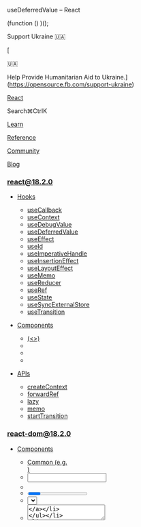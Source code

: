 useDeferredValue – React

(function () )();

Support Ukraine 🇺🇦

[

🇺🇦

Help Provide Humanitarian Aid to Ukraine.](https://opensource.fb.com/support-ukraine)

[React](../../index.html)

Search⌘CtrlK

[Learn](../../learn.html)

[Reference](../react.html)

[Community](../../community.html)

[Blog](../../blog.html)

[](https://github.com/facebook/react/releases)

### react@18.2.0

*   [Hooks](../react.html "Hooks")
    
    *   [useCallback](useCallback.html "useCallback")
    *   [useContext](useContext.html "useContext")
    *   [useDebugValue](useDebugValue.html "useDebugValue")
    *   [useDeferredValue](useDeferredValue.html "useDeferredValue")
    *   [useEffect](useEffect.html "useEffect")
    *   [useId](useId.html "useId")
    *   [useImperativeHandle](useImperativeHandle.html "useImperativeHandle")
    *   [useInsertionEffect](useInsertionEffect.html "useInsertionEffect")
    *   [useLayoutEffect](useLayoutEffect.html "useLayoutEffect")
    *   [useMemo](useMemo.html "useMemo")
    *   [useReducer](useReducer.html "useReducer")
    *   [useRef](useRef.html "useRef")
    *   [useState](useState.html "useState")
    *   [useSyncExternalStore](useSyncExternalStore.html "useSyncExternalStore")
    *   [useTransition](useTransition.html "useTransition")
    
*   [Components](components.html "Components")
    
    *   [<Fragment> (<>)](Fragment.html "<Fragment> (<>)")
    *   [<Profiler>](Profiler.html "<Profiler>")
    *   [<StrictMode>](StrictMode.html "<StrictMode>")
    *   [<Suspense>](Suspense.html "<Suspense>")
    
*   [APIs](apis.html "APIs")
    
    *   [createContext](createContext.html "createContext")
    *   [forwardRef](forwardRef.html "forwardRef")
    *   [lazy](lazy.html "lazy")
    *   [memo](memo.html "memo")
    *   [startTransition](startTransition.html "startTransition")
    

### react-dom@18.2.0

*   [Components](../react-dom/components.html "Components")
    
    *   [Common (e.g. <div>)](../react-dom/components/common.html "Common (e.g. <div>)")
    *   [<input>](../react-dom/components/input.html "<input>")
    *   [<option>](../react-dom/components/option.html "<option>")
    *   [<progress>](../react-dom/components/progress.html "<progress>")
    *   [<select>](../react-dom/components/select.html "<select>")
    *   [<textarea>](../react-dom/components/textarea.html "<textarea>")
    
*   [APIs](../react-dom.html "APIs")
    
    *   [createPortal](../react-dom/createPortal.html "createPortal")
    *   [flushSync](../react-dom/flushSync.html "flushSync")
    *   [findDOMNode](../react-dom/findDOMNode.html "findDOMNode")
    *   [hydrate](../react-dom/hydrate.html "hydrate")
    *   [render](../react-dom/render.html "render")
    *   [unmountComponentAtNode](../react-dom/unmountComponentAtNode.html "unmountComponentAtNode")
    
*   [Client APIs](../react-dom/client.html "Client APIs")
    
    *   [createRoot](../react-dom/client/createRoot.html "createRoot")
    *   [hydrateRoot](../react-dom/client/hydrateRoot.html "hydrateRoot")
    
*   [Server APIs](../react-dom/server.html "Server APIs")
    
    *   [renderToNodeStream](../react-dom/server/renderToNodeStream.html "renderToNodeStream")
    *   [renderToPipeableStream](../react-dom/server/renderToPipeableStream.html "renderToPipeableStream")
    *   [renderToReadableStream](../react-dom/server/renderToReadableStream.html "renderToReadableStream")
    *   [renderToStaticMarkup](../react-dom/server/renderToStaticMarkup.html "renderToStaticMarkup")
    *   [renderToStaticNodeStream](../react-dom/server/renderToStaticNodeStream.html "renderToStaticNodeStream")
    *   [renderToString](../react-dom/server/renderToString.html "renderToString")
    

### Legacy APIs

*   [Legacy React APIs](legacy.html "Legacy React APIs")
    
    *   [Children](Children.html "Children")
    *   [cloneElement](cloneElement.html "cloneElement")
    *   [Component](Component.html "Component")
    *   [createElement](createElement.html "createElement")
    *   [createFactory](createFactory.html "createFactory")
    *   [createRef](createRef.html "createRef")
    *   [isValidElement](isValidElement.html "isValidElement")
    *   [PureComponent](PureComponent.html "PureComponent")
    

Is this page useful?

[API Reference](../react.html)

[Hooks](../react.html)

useDeferredValue[](#undefined "Link for this heading")
======================================================

`useDeferredValue` is a React Hook that lets you defer updating a part of the UI.

    const deferredValue = useDeferredValue(value)

*   [Reference](#reference)
    *   [`useDeferredValue(value)`](#usedeferredvalue)
*   [Usage](#usage)
    *   [Showing stale content while fresh content is loading](#showing-stale-content-while-fresh-content-is-loading)
    *   [Indicating that the content is stale](#indicating-that-the-content-is-stale)
    *   [Deferring re-rendering for a part of the UI](#deferring-re-rendering-for-a-part-of-the-ui)

* * *

Reference[](#reference "Link for Reference ")
---------------------------------------------

### `useDeferredValue(value)`[](#usedeferredvalue "Link for this heading")

Call `useDeferredValue` at the top level of your component to get a deferred version of that value.

    import 

[See more examples below.](#usage)

#### Parameters[](#parameters "Link for Parameters ")

*   `value`: The value you want to defer. It can have any type.

#### Returns[](#returns "Link for Returns ")

During the initial render, the returned deferred value will be the same as the value you provided. During updates, React will first attempt a re-render with the old value (so it will return the old value), and then try another re-render in background with the new value (so it will return the updated value).

#### Caveats[](#caveats "Link for Caveats ")

*   The values you pass to `useDeferredValue` should either be primitive values (like strings and numbers) or objects created outside of rendering. If you create a new object during rendering and immediately pass it to `useDeferredValue`, it will be different on every render, causing unnecessary background re-renders.
    
*   When `useDeferredValue` receives a different value (compared with [`Object.is`](https://developer.mozilla.org/en-US/docs/Web/JavaScript/Reference/Global_Objects/Object/is)), in addition to the current render (when it still uses the previous value), it schedules a re-render in the background with the new value. The background re-render is interruptible: if there’s another update to the `value`, React will restart the background re-render from scratch. For example, if the user is typing into an input faster than a chart receiving its deferred value can re-render, the chart will only re-render after the user stops typing.
    
*   `useDeferredValue` is integrated with [`<Suspense>`.](Suspense.html) If the background update caused by a new value suspends the UI, the user will not see the fallback. They will see the old deferred value until the data loads.
    
*   `useDeferredValue` does not by itself prevent extra network requests.
    
*   There is no fixed delay caused by `useDeferredValue` itself. As soon as React finishes the original re-render, React will immediately start working on the background re-render with the new deferred value. Any updates caused by events (like typing) will interrupt the background re-render and get prioritized over it.
    
*   The background re-render caused by `useDeferredValue` does not fire Effects until it’s committed to the screen. If the background re-render suspends, its Effects will run after the data loads and the UI updates.
    

* * *

Usage[](#usage "Link for Usage ")
---------------------------------

### Showing stale content while fresh content is loading[](#showing-stale-content-while-fresh-content-is-loading "Link for Showing stale content while fresh content is loading ")

Call `useDeferredValue` at the top level of your component to defer updating some part of your UI.

    import 

During the initial render, the deferred value will be the same as the value you provided.

During updates, the deferred value will “lag behind” the latest value. In particular, React will first re-render _without_ updating the deferred value, and then try to re-render with the newly received value in background.

**Let’s walk through an example to see when this is useful.**

### Note

This example assumes you use one of Suspense-enabled data sources:

*   Data fetching with Suspense-enabled frameworks like [Relay](https://relay.dev/docs/guided-tour/rendering/loading-states/) and [Next.js](https://nextjs.org/docs/advanced-features/react-18)
*   Lazy-loading component code with [`lazy`](lazy.html)

[Learn more about Suspense and its limitations.](Suspense.html)

In this example, the `SearchResults` component [suspends](Suspense.html#displaying-a-fallback-while-content-is-loading) while fetching the search results. Try typing `"a"`, waiting for the results, and then editing it to `"ab"`. The results for `"a"` get replaced by the loading fallback.

App.js

App.js

Reset[Fork](https://codesandbox.io/api/v1/sandboxes/define?undefined "Open in CodeSandbox")

import  from 'react';
import SearchResults from './SearchResults.js';

export default function App() {
  const \[query, setQuery\] = useState('');
  return (
    <\>
      <label\>
        Search albums:
        <input value\= />
      </label\>
      <Suspense fallback\=\>
        <SearchResults query\= />
      </Suspense\>
    </\>
  );
}

Show more

A common alternative UI pattern is to _defer_ updating the list of results and to keep showing the previous results until the new results are ready. Call `useDeferredValue` to pass a deferred version of the query down:

    export default function App() 

The `query` will update immediately, so the input will display the new value. However, the `deferredQuery` will keep its previous value until the data has loaded, so `SearchResults` will show the stale results for a bit.

Enter `"a"` in the example below, wait for the results to load, and then edit the input to `"ab"`. Notice how instead of the Suspense fallback, you now see the stale result list until the new results have loaded:

App.js

App.js

Reset[Fork](https://codesandbox.io/api/v1/sandboxes/define?undefined "Open in CodeSandbox")

import  from 'react';
import SearchResults from './SearchResults.js';

export default function App() {
  const \[query, setQuery\] = useState('');
  const deferredQuery = useDeferredValue(query);
  return (
    <\>
      <label\>
        Search albums:
        <input value\= />
      </label\>
      <Suspense fallback\=\>
        <SearchResults query\= />
      </Suspense\>
    </\>
  );
}

Show more

##### Deep Dive

#### How does deferring a value work under the hood?[](#how-does-deferring-a-value-work-under-the-hood "Link for How does deferring a value work under the hood? ")

Show Details

You can think of it as happening in two steps:

1.  **First, React re-renders with the new `query` (`"ab"`) but with the old `deferredQuery` (still `"a")`.** The `deferredQuery` value, which you pass to the result list, is _deferred:_ it “lags behind” the `query` value.
    
2.  **In background, React tries to re-render with _both_ `query` and `deferredQuery` updated to `"ab"`.** If this re-render completes, React will show it on the screen. However, if it suspends (the results for `"ab"` have not loaded yet), React will abandon this rendering attempt, and retry this re-render again after the data has loaded. The user will keep seeing the stale deferred value until the data is ready.
    

The deferred “background” rendering is interruptible. For example, if you type into the input again, React will abandon it and restart with the new value. React will always use the latest provided value.

Note that there is still a network request per each keystroke. What’s being deferred here is displaying results (until they’re ready), not the network requests themselves. Even if the user continues typing, responses for each keystroke get cached, so pressing Backspace is instant and doesn’t fetch again.

* * *

### Indicating that the content is stale[](#indicating-that-the-content-is-stale "Link for Indicating that the content is stale ")

In the example above, there is no indication that the result list for the latest query is still loading. This can be confusing to the user if the new results take a while to load. To make it more obvious to the user that the result list does not match the latest query, you can add a visual indication when the stale result list is displayed:

    <div style= /></div>

With this change, as soon as you start typing, the stale result list gets slightly dimmed until the new result list loads. You can also add a CSS transition to delay dimming so that it feels gradual, like in the example below:

App.js

App.js

Reset[Fork](https://codesandbox.io/api/v1/sandboxes/define?undefined "Open in CodeSandbox")

import  from 'react';
import SearchResults from './SearchResults.js';

export default function App() {
  const \[query, setQuery\] = useState('');
  const deferredQuery = useDeferredValue(query);
  const isStale = query !== deferredQuery;
  return (
    <\>
      <label\>
        Search albums:
        <input value\= />
      </label\>
      <Suspense fallback\=\>
        <div style\={{
          opacity: isStale ? 0.5 : 1,
          transition: isStale ? 'opacity 0.2s 0.2s linear' : 'opacity 0s 0s linear'
        }}\>
          <SearchResults query\= />
        </div\>
      </Suspense\>
    </\>
  );
}

Show more

* * *

### Deferring re-rendering for a part of the UI[](#deferring-re-rendering-for-a-part-of-the-ui "Link for Deferring re-rendering for a part of the UI ")

You can also apply `useDeferredValue` as a performance optimization. It is useful when a part of your UI is slow to re-render, there’s no easy way to optimize it, and you want to prevent it from blocking the rest of the UI.

Imagine you have a text field and a component (like a chart or a long list) that re-renders on every keystroke:

    function App() 

First, optimize `SlowList` to skip re-rendering when its props are the same. To do this, [wrap it in `memo`:](memo.html#skipping-re-rendering-when-props-are-unchanged)

    const SlowList = memo(function SlowList();

However, this only helps if the `SlowList` props are _the same_ as during the previous render. The problem you’re facing now is that it’s slow when they’re _different,_ and when you actually need to show different visual output.

Concretely, the main performance problem is that whenever you type into the input, the `SlowList` receives new props, and re-rendering its entire tree makes the typing feel janky. In this case, `useDeferredValue` lets you prioritize updating the input (which must be fast) over updating the result list (which is allowed to be slower):

    function App() 

This does not make re-rendering of the `SlowList` faster. However, it tells React that re-rendering the list can be deprioritized so that it doesn’t block the keystrokes. The list will “lag behind” the input and then “catch up”. Like before, React will attempt to update the list as soon as possible, but will not block the user from typing.

#### The difference between useDeferredValue and unoptimized re-rendering[](#examples "Link for The difference between useDeferredValue and unoptimized re-rendering")

1. Deferred re-rendering of the list 2. Unoptimized re-rendering of the list

#### 

Example 1 of 2:

Deferred re-rendering of the list[](#deferred-re-rendering-of-the-list "Link for this heading")

In this example, each item in the `SlowList` component is **artificially slowed down** so that you can see how `useDeferredValue` lets you keep the input responsive. Type into the input and notice that typing feels snappy while the list “lags behind” it.

App.jsSlowList.js

App.js

Reset[Fork](https://codesandbox.io/api/v1/sandboxes/define?undefined "Open in CodeSandbox")

import  from 'react';
import SlowList from './SlowList.js';

export default function App() {
  const \[text, setText\] = useState('');
  const deferredText = useDeferredValue(text);
  return (
    <\>
      <input value\= />
      <SlowList text\= />
    </\>
  );
}

Next Example

### Pitfall

This optimization requires `SlowList` to be wrapped in [`memo`.](memo.html) This is because whenever the `text` changes, React needs to be able to re-render the parent component quickly. During that re-render, `deferredText` still has its previous value, so `SlowList` is able to skip re-rendering (its props have not changed). Without [`memo`,](memo.html) it would have to re-render anyway, defeating the point of the optimization.

##### Deep Dive

#### How is deferring a value different from debouncing and throttling?[](#how-is-deferring-a-value-different-from-debouncing-and-throttling "Link for How is deferring a value different from debouncing and throttling? ")

Show Details

There are two common optimization techniques you might have used before in this scenario:

*   _Debouncing_ means you’d wait for the user to stop typing (e.g. for a second) before updating the list.
*   _Throttling_ means you’d update the list every once in a while (e.g. at most once a second).

While these techniques are helpful in some cases, `useDeferredValue` is better suited to optimizing rendering because it is deeply integrated with React itself and adapts to the user’s device.

Unlike debouncing or throttling, it doesn’t require choosing any fixed delay. If the user’s device is fast (e.g. powerful laptop), the deferred re-render would happen almost immediately and wouldn’t be noticeable. If the user’s device is slow, the list would “lag behind” the input proportionally to how slow the device is.

Also, unlike with debouncing or throttling, deferred re-renders done by `useDeferredValue` are interruptible by default. This means that if React is in the middle of re-rendering a large list, but the user makes another keystroke, React will abandon that re-render, handle the keystroke, and then start rendering in background again. By contrast, debouncing and throttling still produce a janky experience because they’re _blocking:_ they merely postpone the moment when rendering blocks the keystroke.

If the work you’re optimizing doesn’t happen during rendering, debouncing and throttling are still useful. For example, they can let you fire fewer network requests. You can also use these techniques together.

[PrevioususeDebugValue](useDebugValue.html)[NextuseEffect](useEffect.html)

* * *

How do you like these docs?

[Take our survey!](https://www.surveymonkey.co.uk/r/PYRPF3X)

* * *

[

](https://opensource.fb.com/)

©2023

[Learn React](../../learn.html)

[Quick Start](../../learn.html)

[Installation](../../learn/installation.html)

[Describing the UI](../../learn/describing-the-ui.html)

[Adding Interactivity](../../learn/adding-interactivity.html)

[Managing State](../../learn/managing-state.html)

[Escape Hatches](../../learn/escape-hatches.html)

[API Reference](../react.html)

[React APIs](../react.html)

[React DOM APIs](../react-dom.html)

[Community](../../community.html)

[Code of Conduct](https://github.com/facebook/react/blob/main/CODE_OF_CONDUCT.md)

[Meet the Team](../../community/team.html)

[Docs Contributors](../../community/docs-contributors.html)

[Acknowledgements](../../community/acknowledgements.html)

More

[Blog](../../blog.html)

[React Native](https://reactnative.dev/)

[Privacy](https://opensource.facebook.com/legal/privacy)

[Terms](https://opensource.fb.com/legal/terms/)

[](https://www.facebook.com/react)[](https://twitter.com/reactjs)[](https://github.com/facebook/react)

On this page
------------

*   [Overview](#)
*   [Reference](#reference)
*   [`useDeferredValue(value)`](#usedeferredvalue)
*   [Usage](#usage)
*   [Showing stale content while fresh content is loading](#showing-stale-content-while-fresh-content-is-loading)
*   [Indicating that the content is stale](#indicating-that-the-content-is-stale)
*   [Deferring re-rendering for a part of the UI](#deferring-re-rendering-for-a-part-of-the-ui)

